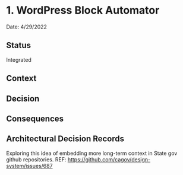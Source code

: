 # 1. WordPress Block Automator

Date: 4/29/2022

## Status
Integrated

## Context



## Decision

## Consequences







## Architectural Decision Records
Exploring this idea of embedding more long-term context in State gov github repositories.
REF: https://github.com/cagov/design-system/issues/687